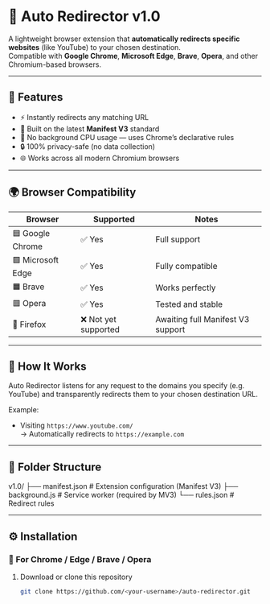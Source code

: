 # 🚀 Auto Redirector v1.0

A lightweight browser extension that **automatically redirects specific websites** (like YouTube) to your chosen destination.  
Compatible with **Google Chrome**, **Microsoft Edge**, **Brave**, **Opera**, and other Chromium-based browsers.

---

## 🧩 Features

- ⚡ Instantly redirects any matching URL  
- 🧱 Built on the latest **Manifest V3** standard  
- 🧠 No background CPU usage — uses Chrome’s declarative rules  
- 🔒 100% privacy-safe (no data collection)  
- 🌐 Works across all modern Chromium browsers

---

## 🌍 Browser Compatibility

| Browser | Supported | Notes |
|----------|------------|-------|
| 🟦 Google Chrome | ✅ Yes | Full support |
| 🟩 Microsoft Edge | ✅ Yes | Fully compatible |
| 🟧 Brave | ✅ Yes | Works perfectly |
| 🟥 Opera | ✅ Yes | Tested and stable |
| 🦊 Firefox | ❌ Not yet supported | Awaiting full Manifest V3 support |

---

## 🧰 How It Works

Auto Redirector listens for any request to the domains you specify (e.g. YouTube) and transparently redirects them to your chosen destination URL.

Example:
- Visiting `https://www.youtube.com/`  
  → Automatically redirects to `https://example.com`

---

## 📁 Folder Structure

v1.0/
├── manifest.json # Extension configuration (Manifest V3)
├── background.js # Service worker (required by MV3)
└── rules.json # Redirect rules

---

## ⚙️ Installation

### 🧭 For Chrome / Edge / Brave / Opera
1. Download or clone this repository  
   ```bash
   git clone https://github.com/<your-username>/auto-redirector.git